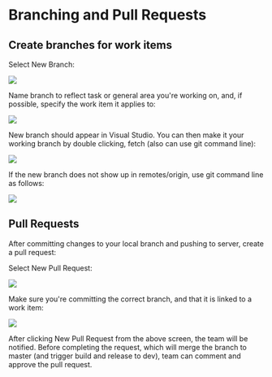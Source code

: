 # Branching and Pull Requests

## Create branches for work items

Select New Branch:

![](pasted-image-170421115452.png)

Name branch to reflect task or general area you're working on, and, if possible, specify the work item it applies to:

![](pasted-image-170421115615.png)

New branch should appear in Visual Studio. You can then make it your working branch by double clicking, fetch (also can use git command line):

![](pasted-image-170421115759.png)

If the new branch does not show up in remotes/origin, use git command line as follows:

![](pasted-image-170421115912.png)

## Pull Requests

After committing changes to your local branch and pushing to server, create a pull request:

Select New Pull Request:

![](pasted-image-170421120445.png)

Make sure you're committing the correct branch, and that it is linked to a work item:

![](pasted-image-170421120555.png)

After clicking New Pull Request from the above screen, the team will be notified. Before completing the request, which will merge the branch to master (and trigger build and release to dev), team can comment and approve the pull request.